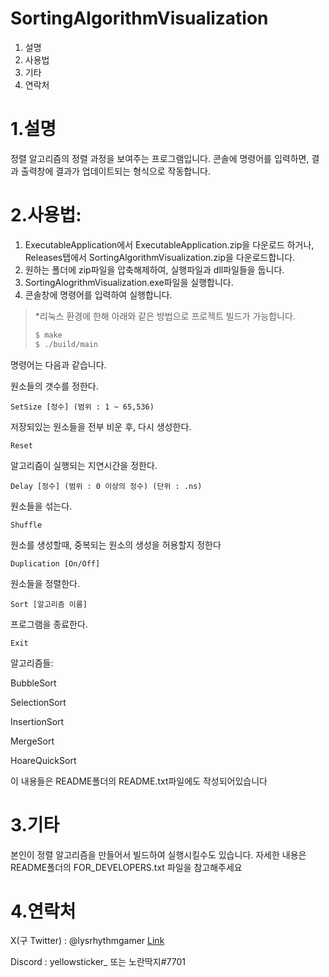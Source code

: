 SortingAlgorithmVisualization
==

1. 설명
2. 사용법
3. 기타
4. 연락처

1.설명
==
정렬 알고리즘의 정렬 과정을 보여주는 프로그램입니다.
콘솔에 명령어를 입력하면, 결과 출력창에 결과가 업데이트되는 형식으로 작동합니다.

2.사용법:
==
1. ExecutableApplication에서 ExecutableApplication.zip을 다운로드 하거나, Releases탭에서 SortingAlgorithmVisualization.zip을 다운로드합니다.
2. 원하는 폴더에 zip파일을 압축해제하여, 실행파일과 dll파일들을 둡니다.
3. SortingAlogrithmVisualization.exe파일을 실행합니다.
4. 콘솔창에 명령어를 입력하여 실행합니다.

> \*리눅스 환경에 한해 아래와 같은 방법으로 프로젝트 빌드가 가능합니다.
> 
> ```bash
> $ make
> $ ./build/main
> ```

명령어는 다음과 같습니다.

원소들의 갯수를 정한다.
```pwsh
SetSize [정수] (범위 : 1 ~ 65,536)
```

저장되있는 원소들을 전부 비운 후, 다시 생성한다.
```pwsh
Reset
```

알고리즘이 실행되는 지연시간을 정한다.  
```pwsh
Delay [정수] (범위 : 0 이상의 정수) (단위 : .ns)
```

원소들을 섞는다.
```pwsh
Shuffle
```

원소를 생성할때, 중복되는 원소의 생성을 허용할지 정한다
```pwsh
Duplication [On/Off]
```

원소들을 정렬한다.
```pwsh
Sort [알고리즘 이름]
```

프로그램을 종료한다.
```pwsh
Exit
```

알고리즘들:

BubbleSort

SelectionSort

InsertionSort

MergeSort

HoareQuickSort




이 내용들은 README폴더의 README.txt파일에도 작성되어있습니다


3.기타
==

본인이 정렬 알고리즘을 만들어서 빌드하여 실행시킬수도 있습니다.
자세한 내용은 README폴더의 FOR_DEVELOPERS.txt 파일을 참고해주세요

4.연락처
==
X(구 Twitter) : @lysrhythmgamer [Link](https://x.com/lysrhythmgamer)

Discord : yellowsticker_ 또는 노란딱지#7701

